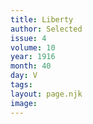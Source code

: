 ```yaml
---
title: Liberty
author: Selected
issue: 4
volume: 10
year: 1916
month: 40
day: V
tags:
layout: page.njk
image:
---
```


